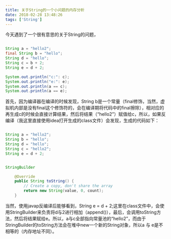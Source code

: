 ```yaml
---
title: 关于String的一个小问题的内存分析
date: 2018-02-28 13:48:26
tags: ['String']
---
```


今天遇到了一个很有意思的关于String的问题，

```java

String a = "hello2";
final String b = "hello";
String d = "hello";
String c = b + 2;
String e = d + 2;

System.out.println("c:": c);
System.out.println("e:": e);
System.out.println(a == c);
System.out.println(a == e);

```

<!--more-->

首先，因为编译器在编译的时候发现，String b是一个常量（final修饰，当然，虚拟机内部是没有final这个修饰符的，会在编译期将代码中的final擦除），相对应的再生成c的时候会直接计算结果，然后将结果（“hello2”）赋值给c，所以，如果反编译（我这里直接使用idea打开生成的class文件）会发现，生成的代码如下：

```java

String a = "hello2";
String b = "hello";
String d = "hello";
String c = "hello2";
String e = d + 2;

```

```java

StringBuilder

    @Override
    public String toString() {
        // Create a copy, don't share the array
        return new String(value, 0, count);
    }

```
当然，使用javap反编译后能够看到，String e = d + 2;这里在class文件中，会使用StringBuilder来负责将d与2进行相加（append()），最后，会调用toString方法，然后将结果赋给e。所以，a与c全部指向常量池的“hello2”，而由于StringBuilder的toString方法会在堆中new一个新的String对象，所以a 与 e是不相等的（内存地址不同）。